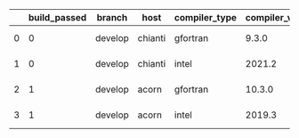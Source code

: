 |    |   build_passed | branch   | host    | compiler_type   | compiler_version   | mpi_type   | mpi_version        | o_g   | os    | unit_pass   | unit_fail   | system_pass   | system_fail   | example_pass   | example_fail   |   nuopc_pass |   nuopc_fail | hash                                                                                                                                     | modified                   |
|----|----------------|----------|---------|-----------------|--------------------|------------|--------------------|-------|-------|-------------|-------------|---------------|---------------|----------------|----------------|--------------|--------------|------------------------------------------------------------------------------------------------------------------------------------------|----------------------------|
|  0 |              0 | develop  | chianti | gfortran        | 9.3.0              | openmpi    | 4.0.5-gcc-9.3.0    | g     | Linux | fail        | fail        | fail          | fail          | fail           | fail           |            0 |           50 | [artifacts](https://github.com/ryanlong1004/esmf-test-artifacts/tree/chianti/develop/chianti/gfortran/9.3.0/g/openmpi/4.0.5-gcc-9.3.0)   | 2022-01-31 01:46:58.532300 |
|  1 |              0 | develop  | chianti | intel           | 2021.2             | intelmpi   | 2021.2.0-gcc-9.3.0 | O     | Linux | fail        | fail        | fail          | fail          | fail           | fail           |            0 |           50 | [artifacts](https://github.com/ryanlong1004/esmf-test-artifacts/tree/chianti/develop/chianti/intel/2021.2/O/intelmpi/2021.2.0-gcc-9.3.0) | 2022-01-31 01:46:58.532300 |
|  2 |              1 | develop  | acorn   | gfortran        | 10.3.0             | mpich3     | 8.1.7              | g     | Linux | 13695       | 0           | 49            | 0             | 80             | 0              |           50 |            0 | [artifacts](https://github.com/ryanlong1004/esmf-test-artifacts/tree/acorn/develop/acorn/gfortran/10.3.0/g/mpich3/8.1.7)                 | 2022-01-31 01:38:59.050173 |
|  3 |              1 | develop  | acorn   | intel           | 2019.3             | mpi        | 8.1.7              | g     | Linux | 11931       | queued28    | 49            | 0             | 80             | 0              |           50 |            0 | [artifacts](https://github.com/ryanlong1004/esmf-test-artifacts/tree/acorn/develop/acorn/intel/2019.3/g/mpi/8.1.7)                       | 2022-01-31 01:38:59.050173 |